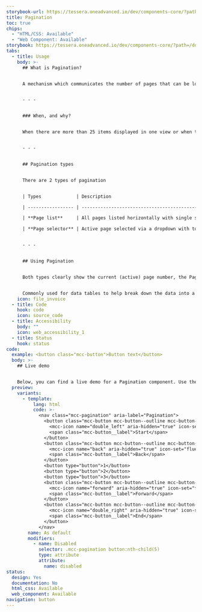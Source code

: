 ```yaml
---
storybook-url: https://tessera.oneadvanced.io/dev/components-core/?path=/docs/html-button--as-default
title: Pagination
toc: true
chips:
  - "HTML/CSS: Available"
  - "Web Component: Available"
storybook: https://tessera.oneadvanced.io/dev/components-core/?path=/docs/html-pagination--with-active-button
tabs:
  - title: Usage
    body: >-
      ## What is Pagination?


      A mechanism which communicates the number of pages that can be loaded within a given context.


      - - -


      ### When, and why?


      When there are more than 25 items displayed in one view or when there is a large amount of data that cannot reasonably be presented on a single page. Pagination makes it easier for a user to find the information that they are looking for. 


      - - -


      ## Pagination types


      There are 2 types of pagination


      | Types             | Description                                                                                                                 |

      | ----------------- | --------------------------------------------------------------------------------------------------------------------------- |

      | **Page list**     | All pages listed horizontally with single step forward/back buttons and start/end buttons either side                       |

      | **Page selector** | Active page selected via a dropdown with total number of pages detailed beside. Single step forward/back button either side |


      - - -


      ## Using Pagination


      Both types clearly show the current (active) page number, the Page list pagination is best suited when there is a small, fixed number of pages. When there is a larger data set the Page selector pagination allows the user can "jump" back and forward more easily.


      Commonly used for data tables to help break down the data into a digestible manner. Table pagination should always sit bottom right directly under the table.
    icon: file_invoice
  - title: Code
    hook: code
    icon: source_code
  - title: Accessibility
    body: ""
    icon: web_accessibility_1
  - title: Status
    hook: status
code:
  example: <button class="mcc-button">Button text</button>
  body: >-
    ## Live demo


    Below, you can find a live demo for a Pagination component. Use the drop-down menus and radio buttons to view the different Pagination Types and Variants.
  preview:
    variants:
      - template:
          lang: html
          code: >-
            <nav class="mcc-pagination" aria-label="Pagination">
              <button class="mcc-button mcc-button--outline mcc-button--icon-only">
                <mcc-icon name="double_left" aria-hidden="true" icon-set="fluency-outline"></mcc-icon>
                <span class="mcc-button__label">Start</span>
              </button>
              <button class="mcc-button mcc-button--outline mcc-button--icon-only">
                <mcc-icon name="back" aria-hidden="true" icon-set="fluency-outline"></mcc-icon>
                <span class="mcc-button__label">Back</span>
              </button>
              <button type="button">1</button>
              <button type="button">2</button>
              <button type="button">3</button>
              <button class="mcc-button mcc-button--outline mcc-button--icon-only">
                <mcc-icon name="forward" aria-hidden="true" icon-set="fluency-outline"></mcc-icon>
                <span class="mcc-button__label">Forward</span>
              </button>
              <button class="mcc-button mcc-button--outline mcc-button--icon-only">
                <mcc-icon name="double_right" aria-hidden="true" icon-set="fluency-outline"></mcc-icon>
                <span class="mcc-button__label">End</span>
              </button>
            </nav>
        name: As default
        modifiers:
          - name: Disabled
            selector: .mcc-pagination button:nth-child(5)
            type: attribute
            attribute:
              name: disabled
status:
  design: Yes
  documentation: No
  html_css: Available
  web_component: Available
navigation: button
---
```


